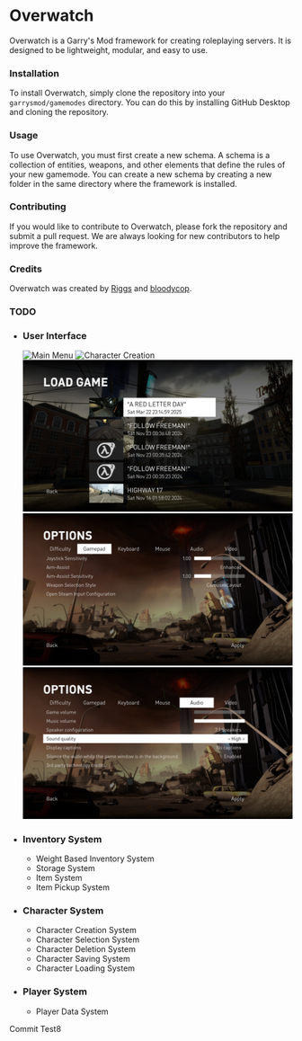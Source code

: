 # Overwatch

Overwatch is a Garry's Mod framework for creating roleplaying servers. It is designed to be lightweight, modular, and easy to use.

### Installation

To install Overwatch, simply clone the repository into your `garrysmod/gamemodes` directory. You can do this by installing GitHub Desktop and cloning the repository.

### Usage

To use Overwatch, you must first create a new schema. A schema is a collection of entities, weapons, and other elements that define the rules of your new gamemode. You can create a new schema by creating a new folder in the same directory where the framework is installed.

### Contributing

If you would like to contribute to Overwatch, please fork the repository and submit a pull request. We are always looking for new contributors to help improve the framework.

### Credits

Overwatch was created by [Riggs](https://minerva-servers.com/porfolio/riggs9162) and [bloodycop](https://minerva-servers.com/porfolio/eon).

### TODO
- ### User Interface
    ![Main Menu](image.png)
    ![Character Creation](image-3.png)
    ![Character Selection](image-4.png)
    ![Options One](image-1.png)
    ![Options Two](image-2.png)
- ### Inventory System
    - Weight Based Inventory System
    - Storage System
    - Item System
    - Item Pickup System
- ### Character System
    - Character Creation System
    - Character Selection System
    - Character Deletion System
    - Character Saving System
    - Character Loading System
- ### Player System
    - Player Data System

Commit Test8